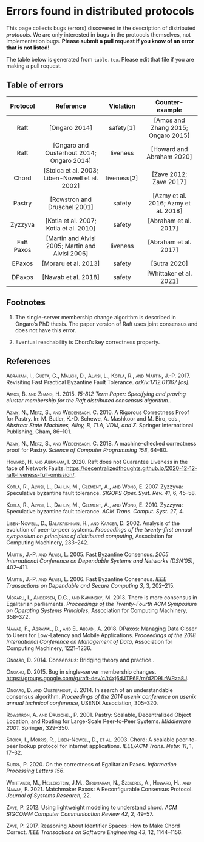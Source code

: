 # Errors found in distributed protocols

This page collects bugs (errors) discovered in the description of distributed _protocols_. We are only interested in bugs in the protocols themselves, not implementation bugs. **Please submit a pull request if you know of an error that is not listed!**

The table below is generated from `table.tex`. Please edit that file if you are making a pull request.

## Table of errors


| Protocol  |                     Reference                      |   Violation   |            Counter-example             |
| :-------: | :------------------------------------------------: | :-----------: | :------------------------------------: |
|   Raft    |                  \[Ongaro 2014\]                   |  safety\[1\]  |  \[Amos and Zhang 2015; Ongaro 2015\]  |
|   Raft    |    \[Ongaro and Ousterhout 2014; Ongaro 2014\]     |   liveness    |      \[Howard and Abraham 2020\]       |
|   Chord   |  \[Stoica et al. 2003; Liben-Nowell et al. 2002\]  | liveness\[2\] |        \[Zave 2012; Zave 2017\]        |
|  Pastry   |           \[Rowstron and Druschel 2001\]           |    safety     | \[Azmy et al. 2016; Azmy et al. 2018\] |
|  Zyzzyva  |      \[Kotla et al. 2007; Kotla et al. 2010\]      |    safety     |        \[Abraham et al. 2017\]         |
| FaB Paxos | \[Martin and Alvisi 2005; Martin and Alvisi 2006\] |   liveness    |        \[Abraham et al. 2017\]         |
|  EPaxos   |               \[Moraru et al. 2013\]               |    safety     |             \[Sutra 2020\]             |
|  DPaxos   |               \[Nawab et al. 2018\]                |    safety     |       \[Whittaker et al. 2021\]        |

## Footnotes

1.  The single-server membership change algorithm is described in
    Ongaro’s PhD thesis. The paper version of Raft uses joint
    consensus and does not have this error.

2.  Eventual reachability is Chord’s key correctness property.


## References

<div id="refs" class="references">

<div id="ref-abrahamRevisitingFastPractical2017">

<span class="smallcaps">Abraham, I., Gueta, G., Malkhi, D., Alvisi, L.,
Kotla, R., and Martin, J.-P.</span> 2017. Revisiting Fast Practical
Byzantine Fault Tolerance. *arXiv:1712.01367 \[cs\]*.

</div>

<div id="ref-amos15812TermPaper2015">

<span class="smallcaps">Amos, B. and Zhang, H.</span> 2015. *15-812 Term
Paper: Specifying and proving cluster membership for the Raft
distributed consensus algorithm*..

</div>

<div id="ref-azmyRigorousCorrectnessProof2016">

<span class="smallcaps">Azmy, N., Merz, S., and Weidenbach, C.</span>
2016. A Rigorous Correctness Proof for Pastry. In: M. Butler, K.-D.
Schewe, A. Mashkoor and M. Biro, eds., *Abstract State Machines, Alloy,
B, TLA, VDM, and Z*. Springer International Publishing, Cham, 86–101.

</div>

<div id="ref-azmyMachinecheckedCorrectnessProof2018">

<span class="smallcaps">Azmy, N., Merz, S., and Weidenbach, C.</span>
2018. A machine-checked correctness proof for Pastry. *Science of
Computer Programming* *158*, 64–80.

</div>

<div id="ref-howardRaftDoesNot2020">

<span class="smallcaps">Howard, H. and Abraham, I.</span> 2020. Raft
does not Guarantee Liveness in the face of Network Faults.
<https://decentralizedthoughts.github.io/2020-12-12-raft-liveness-full-omission/>.

</div>

<div id="ref-kotlaZyzzyvaSpeculativeByzantine2007">

<span class="smallcaps">Kotla, R., Alvisi, L., Dahlin, M., Clement, A.,
and Wong, E.</span> 2007. Zyzzyva: Speculative byzantine fault
tolerance. *SIGOPS Oper. Syst. Rev.* *41*, 6, 45–58.

</div>

<div id="ref-kotlaZyzzyvaSpeculativeByzantine2009">

<span class="smallcaps">Kotla, R., Alvisi, L., Dahlin, M., Clement, A.,
and Wong, E.</span> 2010. Zyzzyva: Speculative byzantine fault
tolerance. *ACM Trans. Comput. Syst.* *27*, 4.

</div>

<div id="ref-liben-nowellAnalysisEvolutionPeertopeer2002">

<span class="smallcaps">Liben-Nowell, D., Balakrishnan, H., and Karger,
D.</span> 2002. Analysis of the evolution of peer-to-peer systems.
*Proceedings of the twenty-first annual symposium on principles of
distributed computing*, Association for Computing Machinery, 233–242.

</div>

<div id="ref-martinFastByzantineConsensus2005">

<span class="smallcaps">Martin, J.-P. and Alvisi, L.</span> 2005. Fast
Byzantine Consensus. *2005 International Conference on Dependable
Systems and Networks (DSN’05)*, 402–411.

</div>

<div id="ref-martinFastByzantineConsensus2006">

<span class="smallcaps">Martin, J.-P. and Alvisi, L.</span> 2006. Fast
Byzantine Consensus. *IEEE Transactions on Dependable and Secure
Computing* *3*, 3, 202–215.

</div>

<div id="ref-moraruThereMoreConsensus2013">

<span class="smallcaps">Moraru, I., Andersen, D.G., and Kaminsky,
M.</span> 2013. There is more consensus in Egalitarian parliaments.
*Proceedings of the Twenty-Fourth ACM Symposium on Operating Systems
Principles*, Association for Computing Machinery, 358–372.

</div>

<div id="ref-nawabDPaxosManagingData2018">

<span class="smallcaps">Nawab, F., Agrawal, D., and El Abbadi, A.</span>
2018. DPaxos: Managing Data Closer to Users for Low-Latency and Mobile
Applications. *Proceedings of the 2018 International Conference on
Management of Data*, Association for Computing Machinery, 1221–1236.

</div>

<div id="ref-ongaroConsensusBridgingTheory2014">

<span class="smallcaps">Ongaro, D.</span> 2014. Consensus: Bridging
theory and practice..

</div>

<div id="ref-ongaroBugSingleserverMembership2015">

<span class="smallcaps">Ongaro, D.</span> 2015. Bug in single-server
membership changes.
<https://groups.google.com/g/raft-dev/c/t4xj6dJTP6E/m/d2D9LrWRza8J>.

</div>

<div id="ref-ongaroSearchUnderstandableConsensus2014">

<span class="smallcaps">Ongaro, D. and Ousterhout, J.</span> 2014. In
search of an understandable consensus algorithm. *Proceedings of the
2014 usenix conference on usenix annual technical conference*, USENIX
Association, 305–320.

</div>

<div id="ref-rowstronPastryScalableDecentralized2001">

<span class="smallcaps">Rowstron, A. and Druschel, P.</span> 2001.
Pastry: Scalable, Decentralized Object Location, and Routing for
Large-Scale Peer-to-Peer Systems. *Middleware 2001*, Springer, 329–350.

</div>

<div id="ref-stoicaChordScalablePeertopeer2001">

<span class="smallcaps">Stoica, I., Morris, R., Liben-Nowell, D., et
al.</span> 2003. Chord: A scalable peer-to-peer lookup protocol for
internet applications. *IEEE/ACM Trans. Netw.* *11*, 1, 17–32.

</div>

<div id="ref-sutraCorrectnessEgalitarianPaxos2020">

<span class="smallcaps">Sutra, P.</span> 2020. On the correctness of
Egalitarian Paxos. *Information Processing Letters* *156*.

</div>

<div id="ref-whittakerMatchmakerPaxosReconfigurable2021">

<span class="smallcaps">Whittaker, M., Hellerstein, J.M., Giridharan,
N., Szekeres, A., Howard, H., and Nawab, F.</span> 2021. Matchmaker
Paxos: A Reconfigurable Consensus Protocol. *Journal of Systems
Research*, 22.

</div>

<div id="ref-zaveUsingLightweightModeling2012">

<span class="smallcaps">Zave, P.</span> 2012. Using lightweight modeling
to understand chord. *ACM SIGCOMM Computer Communication Review* *42*,
2, 49–57.

</div>

<div id="ref-zaveReasoningIdentifierSpaces2017">

<span class="smallcaps">Zave, P.</span> 2017. Reasoning About Identifier
Spaces: How to Make Chord Correct. *IEEE Transactions on Software
Engineering* *43*, 12, 1144–1156.

</div>

</div>